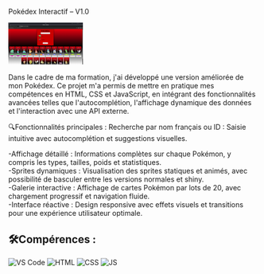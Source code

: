 Pokédex Interactif – V1.0
<br>

<img src="imgPokedex.png" width="150"/> 


<p> Dans le cadre de ma formation, j'ai développé une version améliorée de mon Pokédex. 
  Ce projet m'a permis de mettre en pratique mes compétences en HTML, CSS et JavaScript, 
  en intégrant des fonctionnalités avancées telles que l'autocomplétion, 
  l'affichage dynamique des données et l'interaction avec une API externe. </p>
  
 🔍Fonctionnalités principales :
Recherche par nom français ou ID : Saisie intuitive avec autocomplétion et suggestions visuelles.<br>

-Affichage détaillé : Informations complètes sur chaque Pokémon, y compris les types, tailles, poids et statistiques.<br>
-Sprites dynamiques : Visualisation des sprites statiques et animés, avec possibilité de basculer entre les versions normales et shiny.<br>
-Galerie interactive : Affichage de cartes Pokémon par lots de 20, avec chargement progressif et navigation fluide.<br>
-Interface réactive : Design responsive avec effets visuels et transitions pour une expérience utilisateur optimale.<br>

## 🛠️Compérences :

![VS Code](https://img.shields.io/badge/-VS%20Code-007ACC?style=flat&logo=visual-studio-code&logoColor=white)
![HTML](https://img.shields.io/badge/-HTML-E34F26?style=flat&logo=html5&logoColor=white)
![CSS](https://img.shields.io/badge/-CSS-1572B6?style=flat&logo=css3&logoColor=white)
![JS](https://img.shields.io/badge/Javascript-blue?logo=javascript&logoColor=white)
